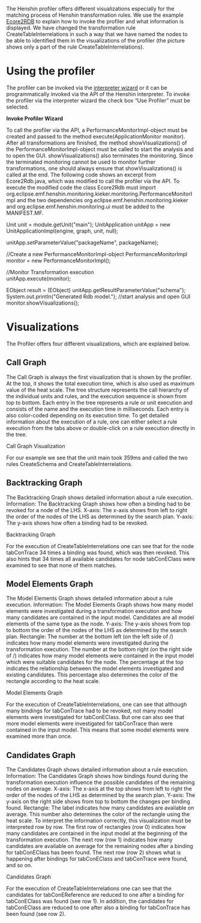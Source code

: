 The Henshin profiler offers different visualizations especially for the matching process of Henshin transformation rules. We use the example [Ecore2RDB](https://wiki.eclipse.org/Henshin/Examples/Ecore2RDB) to explain how to invoke the profiler and what information is displayed. We have changed the transformation rule CreateTableInterrelations in such a way that we have named the nodes to be able to identified them in the visualizations of the profiler (the picture shows only a part of the rule CreateTableInterrelations).


# Using the profiler

The profiler can be invoked via the [interpreter wizard](https://wiki.eclipse.org/Henshin/Interpreter#Interpreter_Wizard) or it can be programmatically invoked via the API of the Henshin interpreter. To invoke the profiler via the interpreter wizard the check box “Use Profiler” must be selected.

**Invoke Profiler Wizard**

To call the profiler via the API, a PerformanceMonitorImpl-object must be created and passed to the method execute(ApplicationMonitor monitor). After all transformations are finished, the method showVisualizations() of the PerformanceMonitorImpl-object must be called to start the analysis and to open the GUI. showVisualizations() also terminates the monitoring. Since the terminated monitoring cannot be used to monitor further transformations, one should always ensure that showVisualizations() is called at the end. The following code shows an excerpt from Ecore2Rdb.java, which was modified to call the profiler via the API. To execute the modified code the class Ecore2Rdb must import org.eclipse.emf.henshin.monitoring.kieker.monitoring.PerformanceMonitorImpl and the two dependencies org.eclipse.emf.henshin.monitoring.kieker and org.eclipse.emf.henshin.monitoring.ui must be added to the MANIFEST.MF.

Unit unit = module.getUnit("main");
UnitApplication unitApp = new UnitApplicationImpl(engine, graph, unit, null);
 
unitApp.setParameterValue("packageName", packageName);
 
//Create a new PerformanceMonitorImpl-object
PerformanceMonitorImpl monitor = new PerformanceMonitorImpl(); 
 
//Monitor Transformation execution	
unitApp.execute(monitor);
 
EObject result = (EObject) unitApp.getResultParameterValue("schema");
System.out.println("Generated Rdb model.");
//start analysis and open GUI
monitor.showVisualizations();


# Visualizations

The Profiler offers four different visualizations, which are explained below.

## Call Graph

The Call Graph is always the first visualization that is shown by the profiler. At the top, it shows the total execution time, which is also used as maximum value of the heat scale. The tree structure represents the call hierarchy of the individual units and rules, and the execution sequence is shown from top to bottom. Each entry in the tree represents a rule or unit execution and consists of the name and the execution time in milliseconds. Each entry is also color-coded depending on its execution time. To get detailed information about the execution of a rule, one can either select a rule execution from the tabs above or double-click on a rule execution directly in the tree.

Call Graph Visualization

For our example we see that the unit main took 359ms and called the two rules CreateSchema and CreateTableInterrelations.

## Backtracking Graph

The Backtracking Graph shows detailed information about a rule execution. Information: The Backtracking Graph shows how often a binding had to be revoked for a node of the LHS. X-axis: The x-axis shows from left to right the order of the nodes of the LHS as determined by the search plan. Y-axis: The y-axis shows how often a binding had to be revoked.

Backtracking Graph

For the execution of CreateTableInterrelations one can see that for the node tabConTrace 34 times a binding was found, which was then revoked. This also hints that 34 times all available candidates for node tabConEClass were examined to see that none of them matches.

## Model Elements Graph

The Model Elements Graph shows detailed information about a rule execution. Information: The Model Elements Graph shows how many model elements were investigated during a transformation execution and how many candidates are contained in the input model. Candidates are all model elements of the same type as the node. Y-axis: The y-axis shows from top to bottom the order of the nodes of the LHS as determined by the search plan. Rectangle: The number at the bottom left (on the left side of /) indicates how many model elements were investigated during the transformation execution. The number at the bottom right (on the right side of /) indicates how many model elements were contained in the input model which were suitable candidates for the node. The percentage at the top indicates the relationship between the model elements investigated and existing candidates. This percentage also determines the color of the rectangle according to the heat scale.

Model Elements Graph

For the execution of CreateTableInterrelations, one can see that although many bindings for tabConTrace had to be revoked, not many model elements were investigated for tabConEClass. But one can also see that more model elements were investigated for tabConTrace than were contained in the input model. This means that some model elements were examined more than once.

## Candidates Graph

The Candidates Graph shows detailed information about a rule execution. Information: The Candidates Graph shows how bindings found during the transformation execution influence the possible candidates of the remaining nodes on average. X-axis: The x-axis at the top shows from left to right the order of the nodes of the LHS as determined by the search plan. Y-axis: The y-axis on the right side shows from top to bottom the changes per binding found. Rectangle: The label indicates how many candidates are available on average. This number also determines the color of the rectangle using the heat scale. To interpret the information correctly, this visualization must be interpreted row by row. The first row of rectangles (row 0) indicates how many candidates are contained in the input model at the beginning of the transformation execution. The next row (row 1) indicates how many candidates are available on average for the remaining nodes after a binding for tabConEClass has been found. The next row (row 2) shows what is happening after bindings for tabConEClass and tabConTrace were found, and so on.

Candidates Graph

For the execution of CreateTableInterrelations one can see that the candidates for tabConEReference are reduced to one after a binding for tabConEClass was found (see row 1). In addition, the candidates for tabConEClass are reduced to one after also a binding for tabConTrace has been found (see row 2).